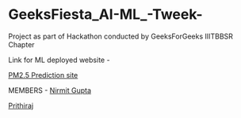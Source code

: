 # GeeksFiesta_AI-ML_-Tweek-
Project as part of Hackathon conducted by GeeksForGeeks IIITBBSR Chapter


Link for  ML deployed website -  
                             
    
[PM2.5 Prediction site](https://ml-tweek.herokuapp.com)
           
MEMBERS -
[Nirmit Gupta](https://github.com/Nirmit1910)

[Prithiraj](https://github.com/bprithiraj)
           
           
          

